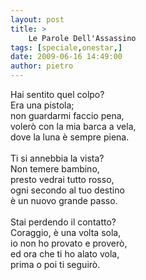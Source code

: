 ```yaml
---
layout: post
title: >
    Le Parole Dell'Assassino
tags: [speciale,onestar,]
date: 2009-06-16 14:49:00
author: pietro
---
```

Hai sentito quel colpo?<br/>Era una pistola;<br/>non guardarmi faccio pena,<br/>volerò con la mia barca a vela,<br/>dove la luna è sempre piena.<br/><br/>Ti si annebbia la vista?<br/>Non temere bambino,<br/>presto vedrai tutto rosso,<br/>ogni secondo al tuo destino<br/>è un nuovo grande passo.<br/><br/>Stai perdendo il contatto?<br/>Coraggio, è una volta sola,<br/>io non ho provato e proverò,<br/>ed ora che ti ho alato vola,<br/>prima o poi ti seguirò.
